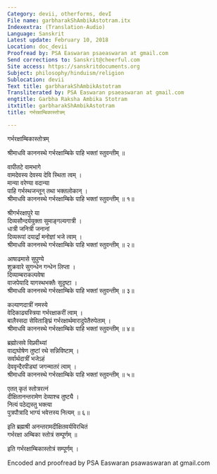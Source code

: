 ```yaml
---
Category: devii, otherforms, devI
File name: garbharakShAmbikAstotram.itx
Indexextra: (Translation-Audio)
Language: Sanskrit
Latest update: February 10, 2018
Location: doc_devii
Proofread by: PSA Easwaran psaeaswaran at gmail.com
Send corrections to: Sanskrit@cheerful.com
Site access: https://sanskritdocuments.org
Subject: philosophy/hinduism/religion
Sublocation: devii
Text title: garbharakShAmbikAstotram
Transliterated by: PSA Easwaran psaeaswaran at gmail.com
engtitle: Garbha Raksha Ambika Stotram
itxtitle: garbharakShAmbikAstotram
title: गर्भरक्षाम्बिकास्तोत्रम्

---
```

  
 गर्भरक्षाम्बिकास्तोत्रम्   
  
श्रीमाधवि काननस्थे गर्भरक्षाम्बिके पाहि भक्तां स्तुवन्तीम् ॥  
  
वापीतटे वामभागे  
वामदेवस्य देवस्य देवि स्थिता त्वम् ।  
मान्या वरेण्या वदान्या  
पाहि गर्भस्थजन्तून् तथा भक्तलोकान् ।  
श्रीमाधवि काननस्थे गर्भरक्षाम्बिके पाहि भक्तां स्तुवन्तीम् ॥ १॥  
  
श्रीगर्भरक्षापुरे या  
दिव्यसौन्दर्ययुक्ता सुमाङ्गल्यगात्री ।  
धात्री जनित्री जनानां  
दिव्यरूपां दयार्द्रां मनोज्ञां भजे त्वाम् ।  
श्रीमाधवि काननस्थे गर्भरक्षाम्बिके पाहि भक्तां स्तुवन्तीम् ॥ २॥  
  
आषाढमासे सुपुण्ये  
शुक्रवारे सुगन्धेन गन्धेन लिप्ता ।  
दिव्याम्बराकल्पवेषा  
वाजपेयादि यागस्थभक्तैः सुदृष्टा ।  
श्रीमाधवि काननस्थे गर्भरक्षाम्बिके पाहि भक्तां स्तुवन्तीम् ॥ ३॥  
  
कल्याणदात्रीं नमस्ये  
वेदिकाढ्यस्त्रिया गर्भरक्षाकरीं त्वाम् ।  
बालैस्सदा सेविताङ्घ्रिं गर्भरक्षार्थमारादुपेतैरुपेताम् ।  
श्रीमाधवि काननस्थे गर्भरक्षाम्बिके पाहि भक्तां स्तुवन्तीम् ॥ ४॥  
  
ब्रह्मोत्सवे विप्रवीथ्यां  
वाद्यघोषेण तुष्टां रथे सन्निविष्टाम् ।  
सर्वार्थदात्रीं भजेऽहं  
देववृन्दैरपीड्यां जगन्मातरं त्वाम् ।  
श्रीमाधवि काननस्थे गर्भरक्षाम्बिके पाहि भक्तां स्तुवन्तीम् ॥ ५॥  
  
एतत् कृतं स्तोत्ररत्नं  
दीक्षितानन्तरामेण देव्याश्च तुष्ट्यै ।  
नित्यं पठेद्यस्तु भक्त्या  
पुत्रपौत्रादि भाग्यं भवेत्तस्य नित्यम् ॥ ६॥  
  
इति ब्रह्मश्री अनन्तरामदीक्षितवर्यविरचितं  
गर्भरक्षा अम्बिका स्तोत्रं सम्पूर्णम् ॥  
  
इति गर्भरक्षाम्बिकास्तोत्रं सम्पूर्णम् ।  
  
Encoded and proofread by PSA Easwaran psawaswaran at gmail.com  
  
